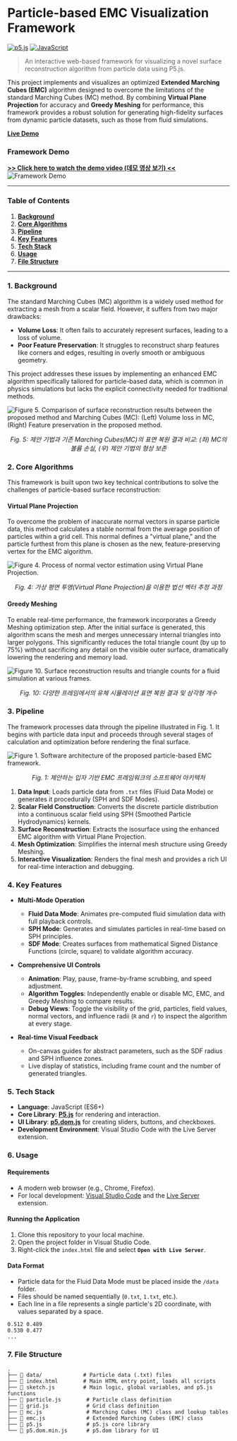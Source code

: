 # Particle-based EMC Visualization Framework

[![p5.js](https://img.shields.io/badge/p5.js-ED225D?style=for-the-badge&logo=p5.js&logoColor=white)](https://p5js.org/)
[![JavaScript](https://img.shields.io/badge/JavaScript-F7DF1E?style=for-the-badge&logo=javascript&logoColor=black)](https://developer.mozilla.org/en-US/docs/Web/JavaScript)

> An interactive web-based framework for visualizing a novel surface reconstruction algorithm from particle data using P5.js.

This project implements and visualizes an optimized **Extended Marching Cubes (EMC)** algorithm designed to overcome the limitations of the standard Marching Cubes (MC) method. By combining **Virtual Plane Projection** for accuracy and **Greedy Meshing** for performance, this framework provides a robust solution for generating high-fidelity surfaces from dynamic particle datasets, such as those from fluid simulations.

**[Live Demo](https://ybg1219.github.io/PartiEMC/)**

### Framework Demo

[**>> Click here to watch the demo video (데모 영상 보기) <<**](readme_assset/demo.mp4)
![Framework Demo](readme_asset/Demo.gif)

---

### Table of Contents
1. [**Background**](#1-background)
2. [**Core Algorithms**](#2-core-algorithms)
3. [**Pipeline**](#3-pipeline)
4. [**Key Features**](#4-key-features)
5. [**Tech Stack**](#5-tech-stack)
6. [**Usage**](#6-usage)
7. [**File Structure**](#7-file-structure)

---

### 1. Background

The standard Marching Cubes (MC) algorithm is a widely used method for extracting a mesh from a scalar field. However, it suffers from two major drawbacks:
* **Volume Loss**: It often fails to accurately represent surfaces, leading to a loss of volume.
* **Poor Feature Preservation**: It struggles to reconstruct sharp features like corners and edges, resulting in overly smooth or ambiguous geometry.

This project addresses these issues by implementing an enhanced EMC algorithm specifically tailored for particle-based data, which is common in physics simulations but lacks the explicit connectivity needed for traditional methods.

![Figure 5. Comparison of surface reconstruction results between the proposed method and Marching Cubes (MC): (Left) Volume loss in MC, (Right) Feature preservation in the proposed method.](readme_asset/Fig5.png)
*<p align="center">Fig. 5: 제안 기법과 기존 Marching Cubes(MC)의 표면 복원 결과 비교: (좌) MC의 볼륨 손실, (우) 제안 기법의 형상 보존</p>*


### 2. Core Algorithms

This framework is built upon two key technical contributions to solve the challenges of particle-based surface reconstruction:

#### Virtual Plane Projection
To overcome the problem of inaccurate normal vectors in sparse particle data, this method calculates a stable normal from the average position of particles within a grid cell. This normal defines a "virtual plane," and the particle furthest from this plane is chosen as the new, feature-preserving vertex for the EMC algorithm.

![Figure 4. Process of normal vector estimation using Virtual Plane Projection.](readme_asset/Fig4.png)
*<p align="center">Fig. 4: 가상 평면 투영(Virtual Plane Projection)을 이용한 법선 벡터 추정 과정</p>*

#### Greedy Meshing
To enable real-time performance, the framework incorporates a Greedy Meshing optimization step. After the initial surface is generated, this algorithm scans the mesh and merges unnecessary internal triangles into larger polygons. This significantly reduces the total triangle count (by up to 75%) without sacrificing any detail on the visible outer surface, dramatically lowering the rendering and memory load.

![Figure 10. Surface reconstruction results and triangle counts for a fluid simulation at various frames.](readme_asset/Fig10.png)
*<p align="center">Fig. 10: 다양한 프레임에서의 유체 시뮬레이션 표면 복원 결과 및 삼각형 개수</p>*


### 3. Pipeline

The framework processes data through the pipeline illustrated in Fig. 1. It begins with particle data input and proceeds through several stages of calculation and optimization before rendering the final surface.

![Figure 1. Software architecture of the proposed particle-based EMC framework.](readme_asset/Fig1.png)
*<p align="center">Fig. 1: 제안하는 입자 기반 EMC 프레임워크의 소프트웨어 아키텍처</p>*

1.  **Data Input**: Loads particle data from `.txt` files (Fluid Data Mode) or generates it procedurally (SPH and SDF Modes).
2.  **Scalar Field Construction**: Converts the discrete particle distribution into a continuous scalar field using SPH (Smoothed Particle Hydrodynamics) kernels.
3.  **Surface Reconstruction**: Extracts the isosurface using the enhanced EMC algorithm with Virtual Plane Projection.
4.  **Mesh Optimization**: Simplifies the internal mesh structure using Greedy Meshing.
5.  **Interactive Visualization**: Renders the final mesh and provides a rich UI for real-time interaction and debugging.

### 4. Key Features

* **Multi-Mode Operation**
    * **Fluid Data Mode**: Animates pre-computed fluid simulation data with full playback controls.
    * **SPH Mode**: Generates and simulates particles in real-time based on SPH principles.
    * **SDF Mode**: Creates surfaces from mathematical Signed Distance Functions (circle, square) to validate algorithm accuracy.

* **Comprehensive UI Controls**
    * **Animation**: Play, pause, frame-by-frame scrubbing, and speed adjustment.
    * **Algorithm Toggles**: Independently enable or disable MC, EMC, and Greedy Meshing to compare results.
    * **Debug Views**: Toggle the visibility of the grid, particles, field values, normal vectors, and influence radii (`R` and `r`) to inspect the algorithm at every stage.

* **Real-time Visual Feedback**
    * On-canvas guides for abstract parameters, such as the SDF radius and SPH influence zones.
    * Live display of statistics, including frame count and the number of generated triangles.

### 5. Tech Stack

* **Language**: JavaScript (ES6+)
* **Core Library**: [**P5.js**](https://p5js.org/) for rendering and interaction.
* **UI Library**: [**p5.dom.js**](https://p5js.org/reference/#/libraries/p5.dom) for creating sliders, buttons, and checkboxes.
* **Development Environment**: Visual Studio Code with the Live Server extension.

### 6. Usage

#### Requirements
* A modern web browser (e.g., Chrome, Firefox).
* For local development: [Visual Studio Code](https://code.visualstudio.com/) and the [Live Server](https://marketplace.visualstudio.com/items?itemName=ritwickdey.LiveServer) extension.

#### Running the Application
1.  Clone this repository to your local machine.
2.  Open the project folder in Visual Studio Code.
3.  Right-click the `index.html` file and select **`Open with Live Server`**.

#### Data Format
* Particle data for the Fluid Data Mode must be placed inside the `/data` folder.
* Files should be named sequentially (`0.txt`, `1.txt`, etc.).
* Each line in a file represents a single particle's 2D coordinate, with values separated by a space.
```
0.512 0.489
0.530 0.477
...
```

### 7. File Structure
```
.
├── 📁 data/             # Particle data (.txt) files
├── 📄 index.html        # Main HTML entry point, loads all scripts
├── 📄 sketch.js         # Main logic, global variables, and p5.js functions
├── 📄 particle.js        # Particle class definition
├── 📄 grid.js            # Grid class definition
├── 📄 mc.js              # Marching Cubes (MC) class and lookup tables
├── 📄 emc.js             # Extended Marching Cubes (EMC) class
├── 📄 p5.js              # p5.js core library
└── 📄 p5.dom.min.js      # p5.dom library for UI
```